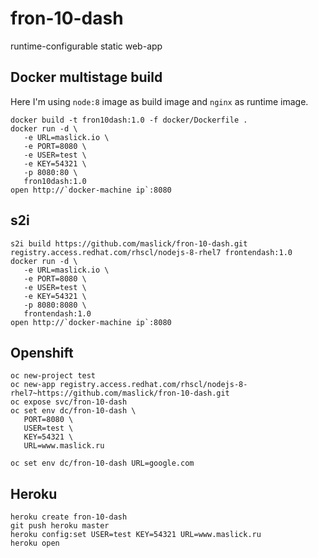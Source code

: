 # fron-10-dash
runtime-configurable static web-app

## Docker multistage build
Here I'm using ``node:8`` image as build image and ``nginx`` as runtime image.
```
docker build -t fron10dash:1.0 -f docker/Dockerfile .
docker run -d \
   -e URL=maslick.io \
   -e PORT=8080 \
   -e USER=test \
   -e KEY=54321 \
   -p 8080:80 \
   fron10dash:1.0
open http://`docker-machine ip`:8080
```

## s2i
```
s2i build https://github.com/maslick/fron-10-dash.git registry.access.redhat.com/rhscl/nodejs-8-rhel7 frontendash:1.0
docker run -d \
   -e URL=maslick.io \ 
   -e PORT=8080 \
   -e USER=test \
   -e KEY=54321 \
   -p 8080:8080 \ 
   frontendash:1.0
open http://`docker-machine ip`:8080
```

## Openshift
```
oc new-project test
oc new-app registry.access.redhat.com/rhscl/nodejs-8-rhel7~https://github.com/maslick/fron-10-dash.git
oc expose svc/fron-10-dash
oc set env dc/fron-10-dash \
   PORT=8080 \
   USER=test \
   KEY=54321 \
   URL=www.maslick.ru
```

```
oc set env dc/fron-10-dash URL=google.com
```

## Heroku
```
heroku create fron-10-dash
git push heroku master
heroku config:set USER=test KEY=54321 URL=www.maslick.ru
heroku open
```
